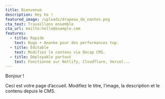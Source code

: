 ```yaml
---
title: Bienvenue
description: Hey ho !
featured_image: /uploads/drapeau_de_nantes.png
cta_text: Travaillons ensemble
cta_url: mailto:hello@example.com
features:
  - title: Rapide
    text: Hugo + Ananke pour des performances top.
  - title: Éditable
    text: Modifiez le contenu via Decap CMS.
  - title: Déployable partout
    text: Fonctionne sur Netlify, Cloudflare, Vercel...
---
```

Bonjour !

Ceci est votre page d’accueil. Modifiez le titre, l’image, la description et le contenu depuis le CMS.
